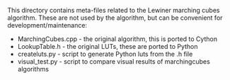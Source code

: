 This directory contains meta-files related to the Lewiner marching cubes
algorithm. These are not used by the algorithm, but can be convenient
for development/maintenance:
    
* MarchingCubes.cpp - the original algorithm, this is ported to Cython
* LookupTable.h - the original LUTs, these are ported to Python
* createluts.py - script to generate Python luts from the .h file
* visual_test.py - script to compare visual results of marchingcubes algorithms
